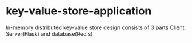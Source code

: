 # key-value-store-application
In-memory distributed key-value store design consists of 3 parts  Client, Server(Flask) and database(Redis)
